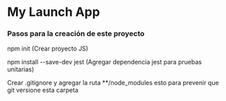 # My Launch App

### Pasos para la creación de este proyecto

npm init (Crear proyecto JS)

npm install --save-dev jest (Agregar dependencia jest para pruebas unitarias)

Crear .gitignore y agregar la ruta **/node_modules esto para prevenir que git versione esta carpeta